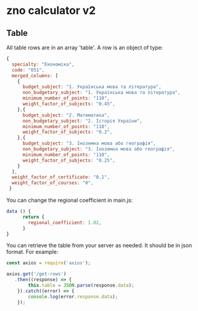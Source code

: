# zno calculator v2

## Table

All table rows are in an array 'table'. A row is an object of type:
```javascript
{
  specialty: "Економіка",
  code: "051",
  merged_columns: [
    {
      budget_subject: "1. Українська мова та література",
      non_budgetary_subject: "1. Українська мова та література",
      minimum_number_of_points: "110",
      weight_factor_of_subjects: "0.45",
    },{
      budget_subject: "2. Математика",
      non_budgetary_subject: "2. Історія України",
      minimum_number_of_points: "110",
      weight_factor_of_subjects: "0.2",
    },{
      budget_subject: "3. Іноземна мова або географія",
      non_budgetary_subject: "3. Іноземна мова або географія",
      minimum_number_of_points: "110",
      weight_factor_of_subjects: "0.25",
    }
  ], 
  weight_factor_of_certificate: "0.1",
  weight_factor_of_courses: "0",
 }
```
You can change the regional coefficient in main.js:
```javascript
data () {
      return {
        regional_coefficient: 1.02,
      }
}
```
You can retrieve the table from your server as needed. It should be in json format. For example:
```javascript
const axios = require('axios');

axios.get('/get-rows')
   .then((response) => {
        this.table = JSON.parse(response.data);
    }).catch((error) => {
        console.log(error.response.data);
    });
```
